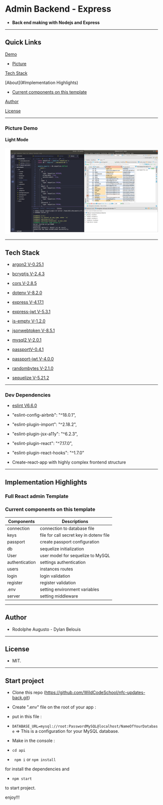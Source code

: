   

# Admin Backend - Express  

  

- **Back end making with Nodejs and Express**

  

  

---

  

## Quick Links

  
  

[Demo](#demo)

  

- [Picture](#picture-demo)

  
  

[Tech Stack](#tech-stack)

  

[About](#Implementation Highlights)

  

  

- [Current components on this template](#Current-components-on-this-template)

  

[Author](#author)

  

[License](#license)

  
  

---

  

### Picture Demo

  

#### Light Mode

![BackExamplepng](BackExample.png)



---

  

  

## Tech Stack

 

- [argon2 V-0.25.1](https://argon2.online/)

- [bcryptjs V-2.4.3](https://www.npmjs.com/package/bcryptjs)

- [cors V-2.8.5](https://www.npmjs.com/package/cors)

- [dotenv V-8.2.0](https://www.npmjs.com/package/dotenv)

- [express V-4.17.1](https://expressjs.com/fr/)

- [express-jwt V-5.3.1](https://github.com/auth0/express-jwt)

- [is-empty V-1.2.0](https://www.npmjs.com/package/is-empty)

- [jsonwebtoken V-8.5.1](https://www.npmjs.com/package/jsonwebtoken)

- [mysql2 V-2.0.1](https://www.npmjs.com/package/mysql2)

- [passportV-0.4.1](https://www.npmjs.com/package/passport)

- [passport-jwt V-4.0.0](http://www.passportjs.org/packages/passport-jwt/)

- [randombytes V-2.1.0](https://www.npmjs.com/package/randombytes)

- [sequelize V-5.21.2](https://sequelize.org/)




---

  

### Dev Dependencies

  

- [eslint V6.6.0](https://eslint.org/)

- "eslint-config-airbnb": "^18.0.1",

- "eslint-plugin-import": "^2.18.2",

- "eslint-plugin-jsx-a11y": "^6.2.3",

- "eslint-plugin-react": "^7.17.0",

- "eslint-plugin-react-hooks": "^1.7.0"

  

- Create-react-app with highly complex frontend structure

  

---

  

  

## Implementation Highlights

  

  

  

### Full React admin Template

  

  
  

  

### Current components on this template

  
  

| Components | Descriptions |
|---|---|
| connection |  connection to database file |
| keys |  file for call secret key in dotenv file |
| passport | create passport configuration |
| db | sequelize initialization |
| User | user model for sequelize to MySQL |
| authentication | settings authentication|
| users | instances routes |
| login | login validation |
| register | register validation |
| .env | setting environment variables |
| server | setting middleware |

  

---

  

  

## Author

  

  

- Rodolphe Augusto - Dylan Belouis

  

  

---

  

  

## License

  

  

- MIT.

  

  

---

  

  

## Start project

  

- Clone this repo (https://github.com/WildCodeSchool/nfc-updates-back.git)

  

- Create ".env" file on the root of your app :

- put in this file :

- ``` DATABASE_URL=mysql://root:PasswordMySQL@localhost/NameOfYourDatabase ``` => This is a configuration for your MySQL database.  

- Make in the console :

  

- ```cd api```

  

- ``` npm i``` or ```npm install ```

  

for install the dependencies and

  

- ```npm start```

  

to start project.

  

  

enjoy!!!